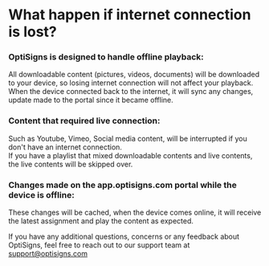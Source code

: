 # What happen if internet connection is lost?

### **OptiSigns is designed to handle offline playback:**

All downloadable content (pictures, videos, documents) will be downloaded to your device, so losing internet connection will not affect your playback.  
When the device connected back to the internet, it will sync any changes, update made to the portal since it became offline.

### **Content that required live connection:**

Such as Youtube, Vimeo, Social media content, will be interrupted if you don't have an internet connection.  
If you have a playlist that mixed downloadable contents and live contents, the live contents will be skipped over.

### **Changes made on the app.optisigns.com portal while the device is offline:**

These changes will be cached, when the device comes online, it will receive the latest assignment and play the content as expected.

If you have any additional questions, concerns or any feedback about OptiSigns, feel free to reach out to our support team at [support@optisigns.com](mailto:support@optisigns.com)